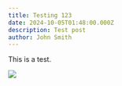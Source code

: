 ```yaml
---
title: Testing 123
date: 2024-10-05T01:48:00.000Z
description: Test post
author: John Smith
---
```

This is a test.

![](/img/light-bulb-final.png)
